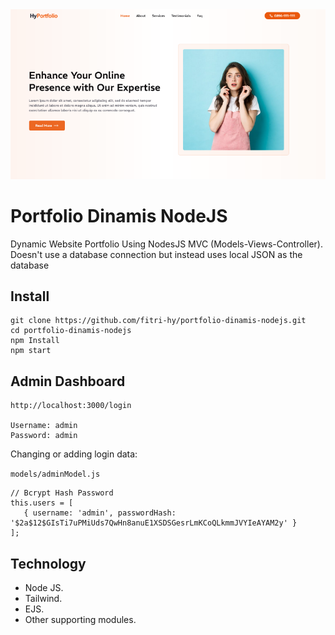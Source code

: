 <img src="./Screenshot.png">

# Portfolio Dinamis NodeJS
Dynamic Website Portfolio Using NodesJS MVC (Models-Views-Controller). Doesn't use a database connection but instead uses local JSON as the database

## Install
```
git clone https://github.com/fitri-hy/portfolio-dinamis-nodejs.git
cd portfolio-dinamis-nodejs
npm Install
npm start
```

## Admin Dashboard
```
http://localhost:3000/login

Username: admin
Password: admin
```

Changing or adding login data:

`models/adminModel.js`

```
// Bcrypt Hash Password
this.users = [
   { username: 'admin', passwordHash: '$2a$12$GIsTi7uPMiUds7QwHn8anuE1XSDSGesrLmKCoQLkmmJVYIeAYAM2y' }
];
```

## Technology

- Node JS.
- Tailwind.
- EJS.
- Other supporting modules.
